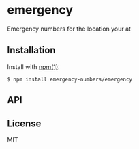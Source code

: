 
# emergency

  Emergency numbers for the location your at

## Installation

  Install with [npm(1)](http://nodejs.org):

    $ npm install emergency-numbers/emergency

## API



## License

  MIT

